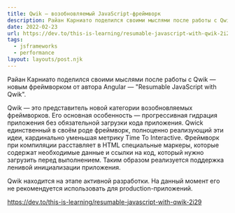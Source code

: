 ```yaml
---
title: Qwik — возобновляемый JavaScript-фреймворк
description: Райан Карниато поделился своими мыслями после работы с Qwik — новым фреймворком от автора Angular
date: 2022-02-23
url: https://dev.to/this-is-learning/resumable-javascript-with-qwik-2i29
tags:
  - jsframeworks 
  - performance
layout: layouts/post.njk
---
```

Райан Карниато поделился своими мыслями после работы с Qwik — новым фреймворком от автора Angular — "Resumable JavaScript with Qwik".

Qwik — это представитель новой категории возобновляемых фреймворков. Его основная особенность — прогрессивная гидрация приложения без обязательной загрузки кода приложения. Qwick единственный в своём роде фреймворк, полноценно реализующий эти идеи, кардинально уменьшая метрику Time To Interactive. Фреймворк при компиляции расставляет в HTML специальные маркеры, которые содержат необходимые данные и ссылки на код, который нужно загрузить перед выполнением. Таким образом реализуется поддержка ленивой инициализации приложения.

Qwik находится на этапе активной разработки. На данный момент его не рекомендуется использовать для production-приложений.

https://dev.to/this-is-learning/resumable-javascript-with-qwik-2i29
